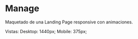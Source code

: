 # Manage

Maquetado de una Landing Page responsive con animaciones.

Vistas:
Desktop: 1440px;
Mobile: 375px;
